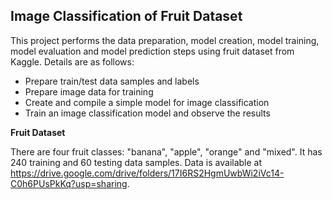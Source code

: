 ## **Image Classification of Fruit Dataset**

This project performs the data preparation, model creation, model training, model evaluation and model prediction steps using fruit dataset from Kaggle. Details are as follows:

- Prepare train/test data samples and labels
- Prepare image data for training
- Create and compile a simple model for image classification
- Train an image classification model and observe the results

**Fruit Dataset**

There are four fruit classes: "banana", "apple", "orange" and "mixed". It has 240 training and 60 testing data samples.
Data is available at https://drive.google.com/drive/folders/17I6RS2HgmUwbWi2iVc14-C0h6PUsPkKq?usp=sharing.


